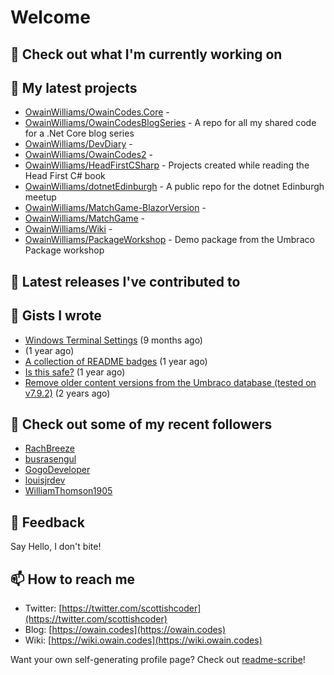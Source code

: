 # Welcome

## 👷 Check out what I'm currently working on

## 🌱 My latest projects

* [OwainWilliams/OwainCodes.Core](https://github.com/OwainWilliams/OwainCodes.Core) - 
* [OwainWilliams/OwainCodesBlogSeries](https://github.com/OwainWilliams/OwainCodesBlogSeries) - A repo for all my shared code for a .Net Core blog series
* [OwainWilliams/DevDiary](https://github.com/OwainWilliams/DevDiary) - 
* [OwainWilliams/OwainCodes2](https://github.com/OwainWilliams/OwainCodes2) - 
* [OwainWilliams/HeadFirstCSharp](https://github.com/OwainWilliams/HeadFirstCSharp) - Projects created while reading the Head First C\# book
* [OwainWilliams/dotnetEdinburgh](https://github.com/OwainWilliams/dotnetEdinburgh) - A public repo for the dotnet Edinburgh meetup
* [OwainWilliams/MatchGame-BlazorVersion](https://github.com/OwainWilliams/MatchGame-BlazorVersion) - 
* [OwainWilliams/MatchGame](https://github.com/OwainWilliams/MatchGame) - 
* [OwainWilliams/Wiki](https://github.com/OwainWilliams/Wiki) - 
* [OwainWilliams/PackageWorkshop](https://github.com/OwainWilliams/PackageWorkshop) - Demo package from the Umbraco Package workshop

## 🔭 Latest releases I've contributed to

## 📓 Gists I wrote

* [Windows Terminal Settings](https://gist.github.com/35c216f6fd5e7dd2f7ae772c714fe229) \(9 months ago\)
*  \(1 year ago\)
* [A collection of README badges](https://gist.github.com/b55a61db0867b660ae3c5995feab11ff) \(1 year ago\)
* [Is this safe?](https://gist.github.com/77e42779ff21af04da069e370d6a56f9) \(1 year ago\)
* [Remove older content versions from the Umbraco database \(tested on v7.9.2\)](https://gist.github.com/1f41818f3eddd09b22138c321a69c91c) \(2 years ago\)

## 👯 Check out some of my recent followers

* [RachBreeze](https://github.com/RachBreeze)
* [busrasengul](https://github.com/busrasengul)
* [GogoDeveloper](https://github.com/GogoDeveloper)
* [louisjrdev](https://github.com/louisjrdev)
* [WilliamThomson1905](https://github.com/WilliamThomson1905)

## 💬 Feedback

Say Hello, I don't bite!

## 📫 How to reach me

* Twitter: [https://twitter.com/scottishcoder](https://twitter.com/scottishcoder)
* Blog: [https://owain.codes](https://owain.codes)
* Wiki: [https://wiki.owain.codes](https://wiki.owain.codes)

Want your own self-generating profile page? Check out [readme-scribe](https://github.com/muesli/readme-scribe)!

